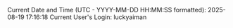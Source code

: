 Current Date and Time (UTC - YYYY-MM-DD HH:MM:SS formatted): 2025-08-19 17:16:18
Current User's Login: luckyaiman
